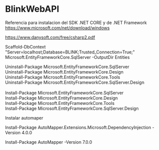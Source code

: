 # BlinkWebAPI
Referencia para instalacion del SDK .NET CORE y de .NET Framework
<br/>
https://www.microsoft.com/net/download/windows


https://www.danysoft.com/free/csharp2.pdf

Scaffold-DbContext "Server=localhost;Database=BLINK;Trusted_Connection=True;" Microsoft.EntityFrameworkCore.SqlServer -OutputDir Entities

Uninstall-Package Microsoft.EntityFrameworkCore.SqlServer<br/>
Uninstall-Package Microsoft.EntityFrameworkCore.Design<br/>
Uninstall-Package Microsoft.EntityFrameworkCore.Tools<br/>
Uninstall-Package Microsoft.EntityFrameworkCore.SqlServer.Design<br/>
<br/>
Install-Package Microsoft.EntityFrameworkCore.SqlServer<br/>
Install-Package Microsoft.EntityFrameworkCore.Design<br/>
Install-Package Microsoft.EntityFrameworkCore.Tools<br/>
Install-Package Microsoft.EntityFrameworkCore.SqlServer.Design<br/>

Instalar automaper

Install-Package AutoMapper.Extensions.Microsoft.DependencyInjection -Version 4.0.0

Install-Package AutoMapper -Version 7.0.0
